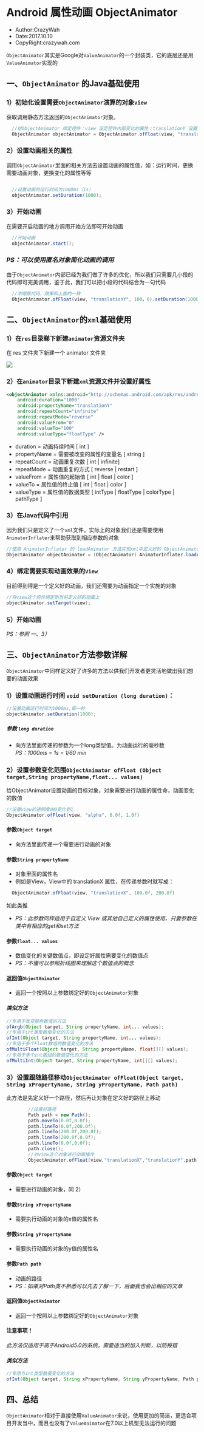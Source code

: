 # Android 属性动画 ObjectAnimator
* Author:CrazyWah
* Date:2017.10.10
* CopyRight:crazywah.com

`ObjectAnimator`其实是Google对`ValueAnimator`的一个封装类，它的底层还是用`ValueAnimator`实现的
## 一、`ObjectAnimator` 的Java基础使用
### 1）初始化设置需要`ObjectAnimator`演算的对象`view`
获取调用静态方法返回的`ObjectAnimator`对象。
```Java
  //给ObjectAnimator 绑定控件：view 设定控件内部变化的属性：translationY 设置属性变化起始值：从100到0
  ObjectAnimator objectAnimator = ObjectAnimator.ofFloat(view, "translationY", 100.0f，0.0f);

```
### 2）设置动画相关的属性
调用`ObjectAnimator`里面的相关方法去设置动画的属性值，如：运行时间，更换需要动画对象，更换变化的属性等等
```java

  //设置动画的运行时间为1000ms（1s）
  objectAnimator.setDuration(1000);

```
### 3）开始动画
在需要开启动画的地方调用开始方法即可开始动画
```Java
  //开始动画
  objectAnimator.start();
```

### *PS：可以使用匿名对象简化动画的调用*
由于`ObjectAnimator`内部已经为我们做了许多的优化，所以我们只需要几小段的代码即可完美调用，鉴于此，我们可以把小段的代码结合为一句代码
```Java
  //浓缩版代码，效果和上面的一致
  ObjectAnimator.ofFloat(view, "translationY", 100，0).setDuration(1000).start();
```
## 二、`ObjectAnimator`的`xml`基础使用
### 1）在`res`目录睇下新建`animator`资源文件夹
在 res 文件夹下新建一个 animator 文件夹

![](src/animator文件夹.jpg)

### 2）在`animator`目录下新建`xml`资源文件并设置好属性
```xml
<objectAnimator xmlns:android="http://schemas.android.com/apk/res/android"
    android:duration="1000"
    android:propertyName="translationY"
    android:repeatCount="infinite"
    android:repeatMode="reverse"
    android:valueFrom="0"
    android:valueTo="100"
    android:valueType="floatType" />
```
  * duration = 动画持续时间 [ int ]
  * propertyName = 需要被改变的属性的变量名 [ string ]
  * repeatCount = 动画重复次数 [ int | infinite]
  * repeatMode = 动画重复的方式 [ reverse | restart ]
  * valueFrom = 属性值的起始值 [ int | float | color ]
  * valueTo = 属性值的终止值 [ int | float | color ]
  * valueType = 属性值的数据类型 [ intType | floatType | colorType | pathType ]

### 3）在Java代码中引用
因为我们只是定义了一个`xml`文件，实际上的对象我们还是需要使用`AnimatorInflater`来帮助获取到相应参数的对象
```Java
//使用 AnimatorInflater 的 loadAnimator 方法实现xml中定义好的 ObjectAnimator。需要强制类型转换
ObjectAnimator objectAnimator = (ObjectAnimator) AnimatorInflater.loadAnimator(getContext(),R.animator.object_anim1);
```
### 4）绑定需要实现动画效果的`View`
目前得到得是一个定义好的动画，我们还需要为动画指定一个实施的对象
```java
//将view这个控件绑定到当前定义好的动画上
objectAnimator.setTarget(view);
```
### 5）开始动画
*PS：参照 一、3）*

## 三、`ObjectAnimator`方法参数详解
`ObjectAnimator`中同样定义好了许多的方法以供我们开发者更灵活地做出我们想要的动画效果

### 1）设置动画运行时间 `void setDuration (long duration)`：
```java
//设置动画运行时间为1000ms,即一秒
objectAnimator.setDuration(1000);
```
##### 参数 `long duration`
  * 向方法里面传递的参数为一个long类型值。为动画运行的毫秒数<br/>
   *PS：1000ms = 1s = 1/60 min*

### 2）设置参数变化范围`ObjectAnimator ofFloat (Object target,String propertyName,float... values)`
给ObjectAnimator设置动画的目标对象，对象需要进行动画的属性命，动画变化的数值

```Java
//设置view的透明度由0变化到1
ObjectAnimator.ofFloat(view, "alpha", 0.0f, 1.0f)
```
#### 参数`Object target`
  * 向方法里面传递一个需要进行动画的对象

#### 参数`String propertyName`
  * 对象里面的属性名
  * 例如是View，View中的 translationX 属性，在传递参数时就写成：
  ```Java
    ObjectAnimator.ofFloat(view, "translationX", 100.0f, 200.0f)
  ```
  如此类推
  * *PS：此参数同样适用于自定义 View 或其他自己定义的属性使用，只要参数在类中有相应的get和set方法*

#### 参数`float... values`
  * 数值变化的关键数值点，即设定好属性需要变化的数值点
  * *PS：不懂可以参照折线图来理解这个数值点的概念*

#### 返回值`ObjectAnimator`
  * 返回一个按照以上参数绑定好的`ObjectAnimator`对象

#### *类似方法*
```Java
//专用于改变颜色数值的方法
ofArgb(Object target, String propertyName, int... values);
//专用于int类型数值变化的方法
ofInt(Object target, String propertyName, int... values);
//专用于多个Float数组的数值变化的方法
ofMultiFloat(Object target, String propertyName, float[][] values);
//专用于多个int数组的数值变化的方法
ofMultiInt(Object target, String propertyName, int[][] values);
```
### 3）设置跟随路径移动`ObjectAnimator ofFloat(Object target, String xPropertyName, String yPropertyName, Path path)`
此方法是先定义好一个路径，然后再让对象在定义好的路径上移动
```Java
        //设置好路径
        Path path = new Path();
        path.moveTo(0.0f,0.0f);
        path.lineTo(0.0f,200.0f);
        path.lineTo(200.0f,200.0f);
        path.lineTo(200.0f,0.0f);
        path.lineTo(0.0f,0.0f);
        path.close();
        //对view这个对象进行动画操作
        ObjectAnimator.ofFloat(view,"translationX","translationY",path).setDuration(3000).start();
```

#### 参数`Object target`
  * 需要进行动画的对象，同 2）

#### 参数`String xPropertyName`
  * 需要执行动画的对象的x值的属性名

#### 参数`String yPropertyName`
  * 需要执行动画的对象的y值的属性名

#### 参数`Path path`
  * 动画的路径
  * *PS：如果对Path类不熟悉可以先去了解一下，后面我也会出相应的文章*

#### 返回值`ObjectAnimator`
  * 返回一个按照以上参数绑定好的`ObjectAnimator`对象

#### 注意事项！
*此方法仅适用于高于Android5.0的系统，需要适当的加入判断，以防报错*

#### *类似方法*
```Java
//专用与int类型数值变化的方法
ofInt(Object target, String xPropertyName, String yPropertyName, Path path)
```

## 四、总结
`ObjectAnimator`相对于直接使用`ValueAnimator`来说，使用更加的简洁，更适合项目开发当中，而且也没有了`ValueAnimator`在7.0以上机型无法运行的问题

